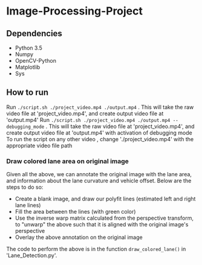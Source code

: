 # Image-Processing-Project

## Dependencies
* Python 3.5
* Numpy
* OpenCV-Python
* Matplotlib
* Sys

## How to run
Run `./script.sh ./project_video.mp4 ./output.mp4` . This will take the raw video file at 'project_video.mp4', and create output video file at 'output.mp4' 
Run `./script.sh ./project_video.mp4 ./output.mp4 --debugging_mode` . This will take the raw video file at 'project_video.mp4', and create output video file at 'output.mp4' with activation of debugging mode
To run the script on any other video , change './project_video.mp4' with the appropriate video file path

### Draw colored lane area on original image
Given all the above, we can annotate the original image with the lane area, and information about the lane curvature and vehicle offset. Below are the steps to do so:

* Create a blank image, and draw our polyfit lines (estimated left and right lane lines)
* Fill the area between the lines (with green color)
* Use the inverse warp matrix calculated from the perspective transform, to "unwarp" the above such that it is aligned with the original image's perspective
* Overlay the above annotation on the original image

The code to perform the above is in the function `draw_colored_lane()` in 'Lane_Detection.py'.
